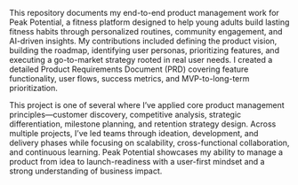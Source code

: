 This repository documents my end-to-end product management work for Peak Potential, a fitness platform designed to help young adults build lasting fitness habits through personalized routines, community engagement, and AI-driven insights. My contributions included defining the product vision, building the roadmap, identifying user personas, prioritizing features, and executing a go-to-market strategy rooted in real user needs. I created a detailed Product Requirements Document (PRD) covering feature functionality, user flows, success metrics, and MVP-to-long-term prioritization.

This project is one of several where I’ve applied core product management principles—customer discovery, competitive analysis, strategic differentiation, milestone planning, and retention strategy design. Across multiple projects, I’ve led teams through ideation, development, and delivery phases while focusing on scalability, cross-functional collaboration, and continuous learning. Peak Potential showcases my ability to manage a product from idea to launch-readiness with a user-first mindset and a strong understanding of business impact.



